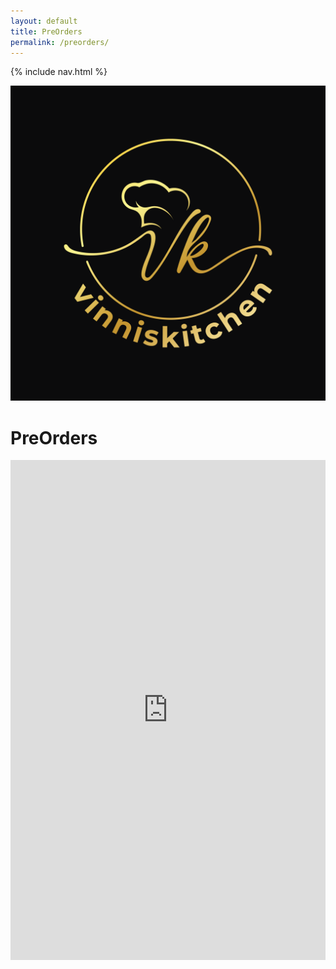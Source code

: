 ```yaml
---
layout: default
title: PreOrders
permalink: /preorders/
---
```


{% include nav.html %}
<link rel="stylesheet" href="/assets/css/custom.css">
<img class="header-logo" src="/assets/images/vinniskitchen-logo.png" alt="Vinni's Kitchen logo">

# PreOrders
<iframe 
  src="https://www.foodbooking.com/api/fb/y_po_j_b" 
  width="100%" 
  height="800" 
  style="border:none;overflow:hidden;" 
  allowfullscreen>
</iframe>